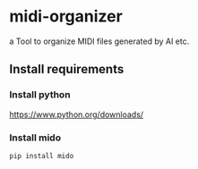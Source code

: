 # midi-organizer
a Tool to organize MIDI files generated by AI etc.

## Install requirements

### Install python 
https://www.python.org/downloads/

### Install mido 
```
pip install mido
```
